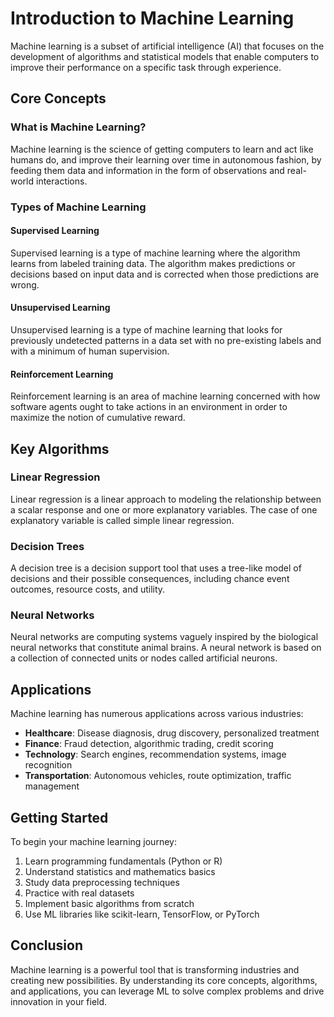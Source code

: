# Introduction to Machine Learning

Machine learning is a subset of artificial intelligence (AI) that focuses on the development of algorithms and statistical models that enable computers to improve their performance on a specific task through experience.

## Core Concepts

### What is Machine Learning?
Machine learning is the science of getting computers to learn and act like humans do, and improve their learning over time in autonomous fashion, by feeding them data and information in the form of observations and real-world interactions.

### Types of Machine Learning

#### Supervised Learning
Supervised learning is a type of machine learning where the algorithm learns from labeled training data. The algorithm makes predictions or decisions based on input data and is corrected when those predictions are wrong.

#### Unsupervised Learning  
Unsupervised learning is a type of machine learning that looks for previously undetected patterns in a data set with no pre-existing labels and with a minimum of human supervision.

#### Reinforcement Learning
Reinforcement learning is an area of machine learning concerned with how software agents ought to take actions in an environment in order to maximize the notion of cumulative reward.

## Key Algorithms

### Linear Regression
Linear regression is a linear approach to modeling the relationship between a scalar response and one or more explanatory variables. The case of one explanatory variable is called simple linear regression.

### Decision Trees
A decision tree is a decision support tool that uses a tree-like model of decisions and their possible consequences, including chance event outcomes, resource costs, and utility.

### Neural Networks
Neural networks are computing systems vaguely inspired by the biological neural networks that constitute animal brains. A neural network is based on a collection of connected units or nodes called artificial neurons.

## Applications

Machine learning has numerous applications across various industries:

- **Healthcare**: Disease diagnosis, drug discovery, personalized treatment
- **Finance**: Fraud detection, algorithmic trading, credit scoring  
- **Technology**: Search engines, recommendation systems, image recognition
- **Transportation**: Autonomous vehicles, route optimization, traffic management

## Getting Started

To begin your machine learning journey:

1. Learn programming fundamentals (Python or R)
2. Understand statistics and mathematics basics
3. Study data preprocessing techniques
4. Practice with real datasets
5. Implement basic algorithms from scratch
6. Use ML libraries like scikit-learn, TensorFlow, or PyTorch

## Conclusion

Machine learning is a powerful tool that is transforming industries and creating new possibilities. By understanding its core concepts, algorithms, and applications, you can leverage ML to solve complex problems and drive innovation in your field.
